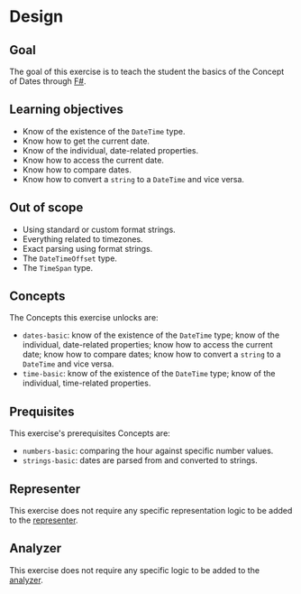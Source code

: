 # Design

## Goal

The goal of this exercise is to teach the student the basics of the Concept of Dates through [F#][docs.microsoft.com-datetime].

## Learning objectives

- Know of the existence of the `DateTime` type.
- Know how to get the current date.
- Know of the individual, date-related properties.
- Know how to access the current date.
- Know how to compare dates.
- Know how to convert a `string` to a `DateTime` and vice versa.

## Out of scope

- Using standard or custom format strings.
- Everything related to timezones.
- Exact parsing using format strings.
- The `DateTimeOffset` type.
- The `TimeSpan` type.

## Concepts

The Concepts this exercise unlocks are:

- `dates-basic`: know of the existence of the `DateTime` type; know of the individual, date-related properties; know how to access the current date; know how to compare dates; know how to convert a `string` to a `DateTime` and vice versa.
- `time-basic`: know of the existence of the `DateTime` type; know of the individual, time-related properties.

## Prequisites

This exercise's prerequisites Concepts are:

- `numbers-basic`: comparing the hour against specific number values.
- `strings-basic`: dates are parsed from and converted to strings.

## Representer

This exercise does not require any specific representation logic to be added to the [representer][representer].

## Analyzer

This exercise does not require any specific logic to be added to the [analyzer][analyzer].

[analyzer]: https://github.com/exercism/csharp-analyzer
[representer]: https://github.com/exercism/csharp-representer
[docs.microsoft.com-datetime]: https://docs.microsoft.com/en-us/dotnet/api/system.datetime?view=netcore-3.1
